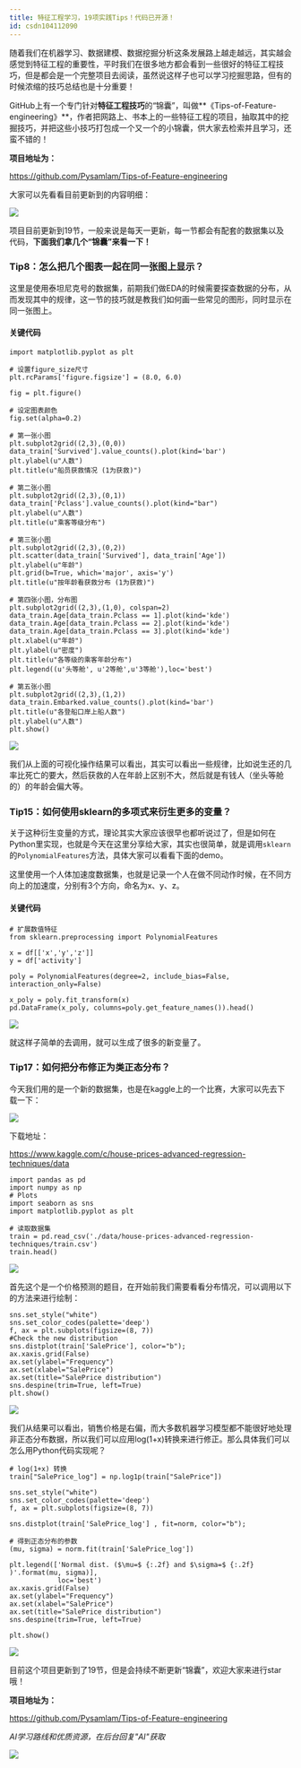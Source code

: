 ```yaml
---
title: 特征工程学习，19项实践Tips！代码已开源！
id: csdn104112090
---
```


随着我们在机器学习、数据建模、数据挖掘分析这条发展路上越走越远，其实越会感觉到特征工程的重要性，平时我们在很多地方都会看到一些很好的特征工程技巧，但是都会是一个完整项目去阅读，虽然说这样子也可以学习挖掘思路，但有的时候浓缩的技巧总结也是十分重要！

GitHub上有一个专门针对**特征工程技巧**的“锦囊”，叫做**《Tips-of-Feature-engineering》**，作者把网路上、书本上的一些特征工程的项目，抽取其中的挖掘技巧，并把这些小技巧打包成一个又一个的小锦囊，供大家去检索并且学习，还蛮不错的！

**项目地址为：**

https://github.com/Pysamlam/Tips-of-Feature-engineering

大家可以先看看目前更新到的内容明细：

![](../img/671102ebef5611c2d0f8a2c4ee430640.png)

项目目前更新到19节，一般来说是每天一更新，每一节都会有配套的数据集以及代码，**下面我们拿几个“锦囊”来看一下！**

### Tip8：怎么把几个图表一起在同一张图上显示？

这里是使用泰坦尼克号的数据集，前期我们做EDA的时候需要探查数据的分布，从而发现其中的规律，这一节的技巧就是教我们如何画一些常见的图形，同时显示在同一张图上。

<figcaption></figcaption>

#### 关键代码

```
import matplotlib.pyplot as plt

# 设置figure_size尺寸
plt.rcParams['figure.figsize'] = (8.0, 6.0)

fig = plt.figure()

# 设定图表颜色
fig.set(alpha=0.2)

# 第一张小图
plt.subplot2grid((2,3),(0,0))
data_train['Survived'].value_counts().plot(kind='bar')
plt.ylabel(u"人数")
plt.title(u"船员获救情况 (1为获救)")

# 第二张小图
plt.subplot2grid((2,3),(0,1))
data_train['Pclass'].value_counts().plot(kind="bar")
plt.ylabel(u"人数")
plt.title(u"乘客等级分布")

# 第三张小图
plt.subplot2grid((2,3),(0,2))
plt.scatter(data_train['Survived'], data_train['Age'])
plt.ylabel(u"年龄")
plt.grid(b=True, which='major', axis='y')
plt.title(u"按年龄看获救分布 (1为获救)")

# 第四张小图，分布图
plt.subplot2grid((2,3),(1,0), colspan=2)
data_train.Age[data_train.Pclass == 1].plot(kind='kde')
data_train.Age[data_train.Pclass == 2].plot(kind='kde')
data_train.Age[data_train.Pclass == 3].plot(kind='kde')
plt.xlabel(u"年龄")
plt.ylabel(u"密度")
plt.title(u"各等级的乘客年龄分布")
plt.legend((u'头等舱', u'2等舱',u'3等舱'),loc='best')

# 第五张小图
plt.subplot2grid((2,3),(1,2))
data_train.Embarked.value_counts().plot(kind='bar')
plt.title(u"各登船口岸上船人数")
plt.ylabel(u"人数")
plt.show() 
```

![](../img/2d1c4009c356b2f4bb588a3684c55c5c.png)

我们从上面的可视化操作结果可以看出，其实可以看出一些规律，比如说生还的几率比死亡的要大，然后获救的人在年龄上区别不大，然后就是有钱人（坐头等舱的）的年龄会偏大等。

### Tip15：如何使用sklearn的多项式来衍生更多的变量？

关于这种衍生变量的方式，理论其实大家应该很早也都听说过了，但是如何在Python里实现，也就是今天在这里分享给大家，其实也很简单，就是调用`sklearn`的`PolynomialFeatures`方法，具体大家可以看看下面的demo。

这里使用一个人体加速度数据集，也就是记录一个人在做不同动作时候，在不同方向上的加速度，分别有3个方向，命名为x、y、z。

#### 关键代码

```
# 扩展数值特征
from sklearn.preprocessing import PolynomialFeatures

x = df[['x','y','z']]
y = df['activity']

poly = PolynomialFeatures(degree=2, include_bias=False, interaction_only=False)

x_poly = poly.fit_transform(x)
pd.DataFrame(x_poly, columns=poly.get_feature_names()).head() 
```

![](../img/e63f1a8705f4ccd6a480cb4f90900035.png)

就这样子简单的去调用，就可以生成了很多的新变量了。

### Tip17：如何把分布修正为类正态分布？

今天我们用的是一个新的数据集，也是在kaggle上的一个比赛，大家可以先去下载一下：

![](../img/05d1e6f555af34e6093d91f2c53d3009.png)

下载地址：

https://www.kaggle.com/c/house-prices-advanced-regression-techniques/data

```
import pandas as pd
import numpy as np
# Plots
import seaborn as sns
import matplotlib.pyplot as plt

# 读取数据集
train = pd.read_csv('./data/house-prices-advanced-regression-techniques/train.csv')
train.head() 
```

![](../img/22ec1cddb7339f41ec47f985d39820e4.png)

首先这个是一个价格预测的题目，在开始前我们需要看看分布情况，可以调用以下的方法来进行绘制：

```
sns.set_style("white")
sns.set_color_codes(palette='deep')
f, ax = plt.subplots(figsize=(8, 7))
#Check the new distribution
sns.distplot(train['SalePrice'], color="b");
ax.xaxis.grid(False)
ax.set(ylabel="Frequency")
ax.set(xlabel="SalePrice")
ax.set(title="SalePrice distribution")
sns.despine(trim=True, left=True)
plt.show() 
```

![](../img/ea875126f0831b9a0962f33a31028079.png)

我们从结果可以看出，销售价格是右偏，而大多数机器学习模型都不能很好地处理非正态分布数据，所以我们可以应用log(1+x)转换来进行修正。那么具体我们可以怎么用Python代码实现呢？

```
# log(1+x) 转换
train["SalePrice_log"] = np.log1p(train["SalePrice"])

sns.set_style("white")
sns.set_color_codes(palette='deep')
f, ax = plt.subplots(figsize=(8, 7))

sns.distplot(train['SalePrice_log'] , fit=norm, color="b");

# 得到正态分布的参数
(mu, sigma) = norm.fit(train['SalePrice_log'])

plt.legend(['Normal dist. ($\mu=$ {:.2f} and $\sigma=$ {:.2f} )'.format(mu, sigma)],
            loc='best')
ax.xaxis.grid(False)
ax.set(ylabel="Frequency")
ax.set(xlabel="SalePrice")
ax.set(title="SalePrice distribution")
sns.despine(trim=True, left=True)

plt.show() 
```

![](../img/0b2fb85cc06b57d61522344b2f2dae2a.png)

目前这个项目更新到了19节，但是会持续不断更新“锦囊”，欢迎大家来进行star哦！

**项目地址为：**

https://github.com/Pysamlam/Tips-of-Feature-engineering

*AI学习路线和优质资源，在后台回复"AI"获取*

![](../img/ac1260bd6d55ebcd4401293b8b1ef5ff.png)